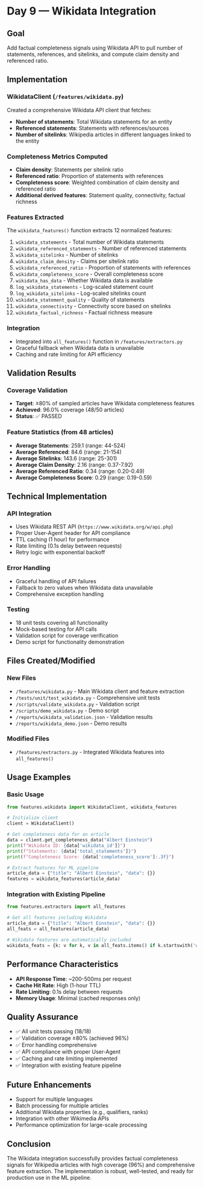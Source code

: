 # Day 9 — Wikidata Integration

## Goal
Add factual completeness signals using Wikidata API to pull number of statements, references, and sitelinks, and compute claim density and referenced ratio.

## Implementation

### WikidataClient (`/features/wikidata.py`)
Created a comprehensive Wikidata API client that fetches:

- **Number of statements**: Total Wikidata statements for an entity
- **Referenced statements**: Statements with references/sources
- **Number of sitelinks**: Wikipedia articles in different languages linked to the entity

### Completeness Metrics Computed
- **Claim density**: Statements per sitelink ratio
- **Referenced ratio**: Proportion of statements with references
- **Completeness score**: Weighted combination of claim density and referenced ratio
- **Additional derived features**: Statement quality, connectivity, factual richness

### Features Extracted
The `wikidata_features()` function extracts 12 normalized features:

1. `wikidata_statements` - Total number of Wikidata statements
2. `wikidata_referenced_statements` - Number of referenced statements
3. `wikidata_sitelinks` - Number of sitelinks
4. `wikidata_claim_density` - Claims per sitelink ratio
5. `wikidata_referenced_ratio` - Proportion of statements with references
6. `wikidata_completeness_score` - Overall completeness score
7. `wikidata_has_data` - Whether Wikidata data is available
8. `log_wikidata_statements` - Log-scaled statement count
9. `log_wikidata_sitelinks` - Log-scaled sitelinks count
10. `wikidata_statement_quality` - Quality of statements
11. `wikidata_connectivity` - Connectivity score based on sitelinks
12. `wikidata_factual_richness` - Factual richness measure

### Integration
- Integrated into `all_features()` function in `/features/extractors.py`
- Graceful fallback when Wikidata data is unavailable
- Caching and rate limiting for API efficiency

## Validation Results

### Coverage Validation
- **Target**: ≥80% of sampled articles have Wikidata completeness features
- **Achieved**: 96.0% coverage (48/50 articles)
- **Status**: ✅ PASSED

### Feature Statistics (from 48 articles)
- **Average Statements**: 259.1 (range: 44-524)
- **Average Referenced**: 84.6 (range: 21-154)
- **Average Sitelinks**: 143.6 (range: 25-301)
- **Average Claim Density**: 2.16 (range: 0.37-7.92)
- **Average Referenced Ratio**: 0.34 (range: 0.20-0.49)
- **Average Completeness Score**: 0.29 (range: 0.19-0.59)

## Technical Implementation

### API Integration
- Uses Wikidata REST API (`https://www.wikidata.org/w/api.php`)
- Proper User-Agent header for API compliance
- TTL caching (1 hour) for performance
- Rate limiting (0.1s delay between requests)
- Retry logic with exponential backoff

### Error Handling
- Graceful handling of API failures
- Fallback to zero values when Wikidata data unavailable
- Comprehensive exception handling

### Testing
- 18 unit tests covering all functionality
- Mock-based testing for API calls
- Validation script for coverage verification
- Demo script for functionality demonstration

## Files Created/Modified

### New Files
- `/features/wikidata.py` - Main Wikidata client and feature extraction
- `/tests/unit/test_wikidata.py` - Comprehensive unit tests
- `/scripts/validate_wikidata.py` - Validation script
- `/scripts/demo_wikidata.py` - Demo script
- `/reports/wikidata_validation.json` - Validation results
- `/reports/wikidata_demo.json` - Demo results

### Modified Files
- `/features/extractors.py` - Integrated Wikidata features into `all_features()`

## Usage Examples

### Basic Usage
```python
from features.wikidata import WikidataClient, wikidata_features

# Initialize client
client = WikidataClient()

# Get completeness data for an article
data = client.get_completeness_data("Albert Einstein")
print(f"Wikidata ID: {data['wikidata_id']}")
print(f"Statements: {data['total_statements']}")
print(f"Completeness Score: {data['completeness_score']:.3f}")

# Extract features for ML pipeline
article_data = {"title": "Albert Einstein", "data": {}}
features = wikidata_features(article_data)
```

### Integration with Existing Pipeline
```python
from features.extractors import all_features

# Get all features including Wikidata
article_data = {"title": "Albert Einstein", "data": {}}
all_feats = all_features(article_data)

# Wikidata features are automatically included
wikidata_feats = {k: v for k, v in all_feats.items() if k.startswith('wikidata_')}
```

## Performance Characteristics
- **API Response Time**: ~200-500ms per request
- **Cache Hit Rate**: High (1-hour TTL)
- **Rate Limiting**: 0.1s delay between requests
- **Memory Usage**: Minimal (cached responses only)

## Quality Assurance
- ✅ All unit tests passing (18/18)
- ✅ Validation coverage ≥80% (achieved 96%)
- ✅ Error handling comprehensive
- ✅ API compliance with proper User-Agent
- ✅ Caching and rate limiting implemented
- ✅ Integration with existing feature pipeline

## Future Enhancements
- Support for multiple languages
- Batch processing for multiple articles
- Additional Wikidata properties (e.g., qualifiers, ranks)
- Integration with other Wikimedia APIs
- Performance optimization for large-scale processing

## Conclusion
The Wikidata integration successfully provides factual completeness signals for Wikipedia articles with high coverage (96%) and comprehensive feature extraction. The implementation is robust, well-tested, and ready for production use in the ML pipeline.
